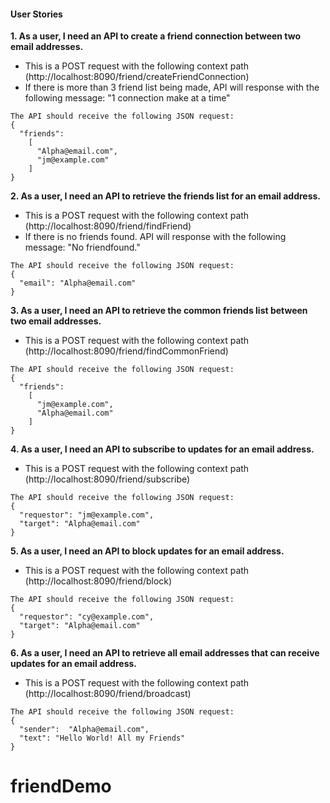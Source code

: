 #### User Stories
**1. As a user, I need an API to create a friend connection between two email addresses.**
* This is a POST request with the following context path (http://localhost:8090/friend/createFriendConnection)
* If there is more than 3 friend list being made, 
API will response with the following message: "1 connection make at a time"
```
The API should receive the following JSON request:
{
  "friends":
    [
      "Alpha@email.com",
      "jm@example.com"
    ]
}
```

**2. As a user, I need an API to retrieve the friends list for an email address.**
* This is a POST request with the following context path (http://localhost:8090/friend/findFriend)
* If there is no friends found. 
API will response with the following message: "No friendfound."
```
The API should receive the following JSON request:
{
  "email": "Alpha@email.com"
}
```

**3. As a user, I need an API to retrieve the common friends list between two email addresses.**
* This is a POST request with the following context path (http://localhost:8090/friend/findCommonFriend)
```
The API should receive the following JSON request:
{
  "friends":
    [
      "jm@example.com",
      "Alpha@email.com"
    ]
}
```

**4. As a user, I need an API to subscribe to updates for an email address.**
* This is a POST request with the following context path (http://localhost:8090/friend/subscribe)
```
The API should receive the following JSON request:
{
  "requestor": "jm@example.com",
  "target": "Alpha@email.com"
}
```


**5. As a user, I need an API to block updates for an email address.**
* This is a POST request with the following context path (http://localhost:8090/friend/block)
```
The API should receive the following JSON request:
{
  "requestor": "cy@example.com",
  "target": "Alpha@email.com"
}
```

**6. As a user, I need an API to retrieve all email addresses that can receive updates for an email address.**
* This is a POST request with the following context path (http://localhost:8090/friend/broadcast)
```
The API should receive the following JSON request:
{
  "sender":  "Alpha@email.com",
  "text": "Hello World! All my Friends"
}
```
# friendDemo
